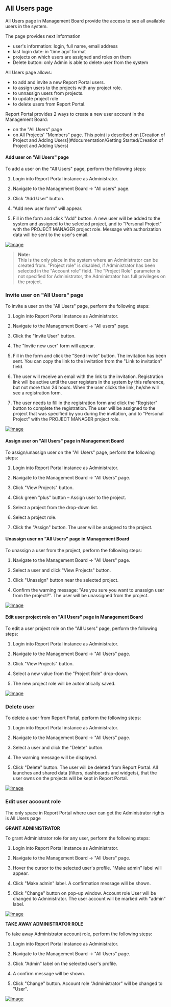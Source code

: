 All Users page
--------------

All Users page in Management Board provide the access to see all available users in the system.

The page provides next information
 * user's information: login, full name, email address
 * last login date: in 'time ago' format
 * projects on which users are assigned and roles on them
 * Delete button: only Admin is able to delete user from the system

All Users page allows: 
 - to add and invite a new Report Portal users.
 - to assign users to the projects with any project role.
 - to unnassign users from projects.
 - to update project role
 - to delete users from Report Portal.

Report Portal provides 2 ways to create a new user account in the Management Board:

- on the "All Users" page
- on All Projects' "Members" page. This point is described on
[Creation of Project and Adding Users](#documentation/Getting Started/Creation of Project and Adding Users)


#### Add user on "All Users" page

To add a user on the "All Users" page, perform the following steps:

1. Login into Report Portal instance as Administrator.

2. Navigate to the Management Board -\> "All users" page.

3. Click "Add User" button.

4. "Add new user form" will appear.

5. Fill in the form and click "Add" button. A new user will be added to
  the system and assigned to the selected project, and to "Personal Project" with the 
  PROJECT MANAGER project role. Message with authorization data will be sent to the user's email.

[ ![Image](Images/userGuide/manageUsers/addUserFromAllUsersPage.png) ](https://youtu.be/3DmBPpRKRwk)

>**Note:**  
This is the only place in the system where an Administrator can be created
from. "Project role" is disabled, if Administrator has been selected in the
"Account role" field. The "Project Role" parameter is not specified for
Administrator, the Administrator has full privileges on the project.

### Invite user on "All Users" page

To invite a user on the "All Users" page, perform the following steps:

1. Login into Report Portal instance as Administrator.

2. Navigate to the Management Board -\> "All users" page.

3. Click the "Invite User" button.

4. The "Invite new user" form will appear.

5. Fill in the form and click the "Send invite" button. The invitation
    has been sent. You can copy the link to the invitation from the "Link to
    invitation" field.

6.  The user will receive an email with the link to the invitation. Registration
link will be active until the user registers in the system by this reference,
but not more than 24 hours. When the user clicks the link, he/she will see a registration form.

7. The user needs to fill in the registration form and click the "Register" button to complete the registration. 
The user will be assigned to the project that was specified by you during the invitation, 
and to "Personal Project" with the PROJECT MANAGER project role. 

[ ![Image](Images/userGuide/manageUsers/inviteUserFromAllUsers.png) ](https://youtu.be/MM0eNrDK5yo)


#### Assign user on "All Users" page in Management Board

To assign/unassign user on the "All Users" page, perform the following
steps:

1. Login into Report Portal instance as Administrator.

2. Navigate to the Management Board -\> "All Users" page.

3. Click "View Projects" button.

4. Click green "plus" button – Assign user to the project.

5. Select a project from the drop-down list.

6. Select a project role.

7. Click the "Assign" button. The user will be assigned to the project.


#### Unassign user on "All Users" page in Management Board

To unassign a user from the project, perform the following steps:

1. Navigate to the Management Board -\> "All Users" page.

2. Select a user and click "View Projects" button.

3. Click "Unassign" button near the selected project.

4. Confirm the warning message: "Are you sure you want to unassign
    user from the project?". The user will be unassigned from the project.
    
[ ![Image](Images/userGuide/manageUsers/assignUnassignUserFromAllUsers.png) ](https://youtu.be/DGssKgYmbds)


#### Edit user project role on "All Users" page in Management Board

To edit a user project role on the "All Users" page, perform the following
steps:

1. Login into Report Portal instance as Administrator.

2. Navigate to the Management Board -\> "All Users" page.

3. Click "View Projects" button.

4. Select a new value from the "Project Role" drop-down.

5. The new project role will be automatically saved.

[ ![Image](Images/userGuide/manageUsers/editProjectRoleFromAllUsers.png) ](https://youtu.be/Kb19uMYm0wM)


### Delete user

To delete a user from Report Portal, perform the following steps:

1. Login into Report Portal instance as Administrator.

2. Navigate to the Management Board -\> "All Users" page.

3. Select a user and click the "Delete" button.

4. The warning message will be displayed.

5. Click "Delete" button. The user will be deleted from Report Portal. All launches and shared data (filters, 
dashboards and widgets), that the user owns on the projects will be kept in Report Portal.

[ ![Image](Images/userGuide/manageUsers/deleteUser.png) ](https://youtu.be/8kaqZPyW5KQ)


### Edit user account role

The only space in Report Portal where user can get the Administrator rights is All Users page

**GRANT ADMINISTRATOR**

To grant Administrator role for any user, perform the following steps:

1. Login into Report Portal instance as Administrator.

2. Navigate to the Management Board -\> "All Users" page.

3. Hover the cursor to the selected user's profile. "Make admin" label will
    appear.

4. Click "Make admin" label. A confirmation message will be shown.

5. Click "Change" button on pop-up window. Account role User will be changed to
    Administrator. The user account will be marked with "admin" label.

[ ![Image](Images/userGuide/manageUsers/changeAccountRole.png) ](https://youtu.be/U6xmYzDwwbI)


**TAKE AWAY ADMINISTRATOR ROLE**

To take away Administrator account role, perform the following steps:

1. Login into Report Portal instance as Administrator.

2. Navigate to the Management Board -\> "All Users" page.

3. Click "Admin" label on the selected user's profile.

4. A confirm message will be shown.

5. Click "Change" button. Account role "Administrator" will be changed to
    "User".

[ ![Image](Images/userGuide/manageUsers/changeAccountRole.png) ](https://youtu.be/7pLNEDY7Uis)

